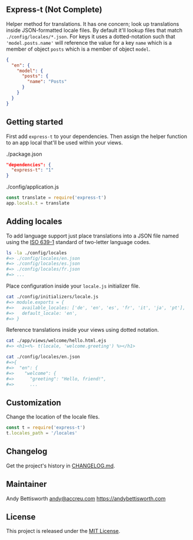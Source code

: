 ## Express-t (Not Complete)

Helper method for translations. It has one concern; look up translations
inside JSON-formatted locale files. By default it'll lookup files that match
`./config/locales/*.json`. For keys it uses a dotted-notation such that
`'model.posts.name'` will reference the value for a key `name` which is
a member of object `posts` which is a member of object `model`.

```json
{
  "en": {
    "model": {
      "posts": {
        "name": "Posts"
      }
    }
  }
}
```

## Getting started

First add `express-t` to your dependencies. Then assign the helper function
to an app local that'll be used within your views.

./package.json

```json
"dependencies": {
  "express-t": "1"
}
```

./config/application.js

```javascript
const translate = require('express-t')
app.locals.t = translate
```
## Adding locales

To add language support just place translations into a JSON file named using
the [ISO 639-1](https://en.wikipedia.org/wiki/List_of_ISO_639-1_codes) standard
of two-letter language codes.

```bash
ls -la ./config/locales
#=> ./config/locales/en.json
#=> ./config/locales/es.json
#=> ./config/locales/fr.json
#=> ...
```

Place configuration inside your `locale.js` initializer file.

```bash
cat ./config/initializers/locale.js
#=> module.exports = {
#=>   available_locales: ['de', 'en', 'es', 'fr', 'it', 'ja', 'pt'],
#=>   default_locale: 'en',
#=> }
```

Reference translations inside your views using dotted notation.

```bash
cat ./app/views/welcome/hello.html.ejs
#=> <h1><%- t(locale, 'welcome.greeting') %></h1>
```

```bash
cat ./config/locales/en.json
#=>{
#=>  "en": {
#=>    "welcome": {
#=>      "greeting": "Hello, friend!",
#=>      ...
```

## Customization

Change the location of the locale files.

```javascript
const t = require('express-t')
t.locales_path = '/locales'
```

## Changelog

Get the project's history in [CHANGELOG.md](CHANGELOG.md).

## Maintainer

Andy Bettisworth <andy@accreu.com> https://andybettisworth.com

## License

This project is released under the [MIT License](LICENSE.txt).
